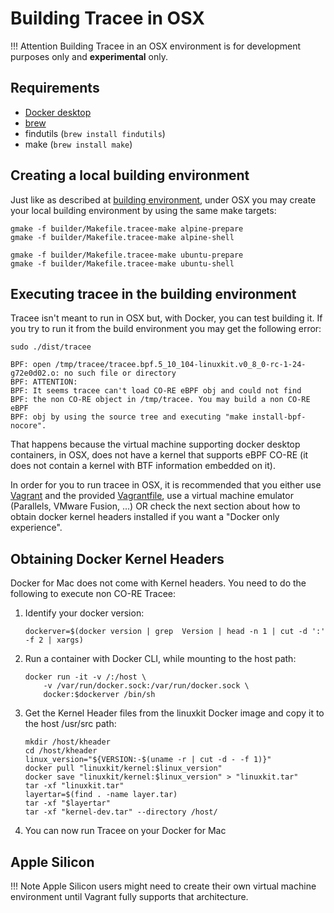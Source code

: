# Building Tracee in OSX

!!! Attention
    Building Tracee in an OSX environment is for development purposes only and
    **experimental** only.

## Requirements

* [Docker desktop](https://docs.docker.com/desktop/mac/install/)
* [brew](https://brew.sh)
* findutils (`brew install findutils`)
* make (`brew install make`)

## Creating a local building environment

Just like as described at [building environment](../building/environment.md),
under OSX you may create your local building environment by using the same
make targets:

```console
gmake -f builder/Makefile.tracee-make alpine-prepare
gmake -f builder/Makefile.tracee-make alpine-shell
```
    
```console
gmake -f builder/Makefile.tracee-make ubuntu-prepare
gmake -f builder/Makefile.tracee-make ubuntu-shell
```

## Executing tracee in the building environment

Tracee isn't meant to run in OSX but, with Docker, you can test building it.
If you try to run it from the build environment you may get the following error:

```console
sudo ./dist/tracee
```

```text
BPF: open /tmp/tracee/tracee.bpf.5_10_104-linuxkit.v0_8_0-rc-1-24-g72e0d02.o: no such file or directory
BPF: ATTENTION:
BPF: It seems tracee can't load CO-RE eBPF obj and could not find
BPF: the non CO-RE object in /tmp/tracee. You may build a non CO-RE eBPF
BPF: obj by using the source tree and executing "make install-bpf-nocore".
```

That happens because the virtual machine supporting docker desktop containers,
in OSX, does not have a kernel that supports eBPF CO-RE (it does not contain a
kernel with BTF information embedded on it).

In order for you to run tracee in OSX, it is recommended that you either use
[Vagrant](https://www.vagrantup.com) and the provided
[Vagrantfile](https://github.com/aquasecurity/tracee/blob/main/Vagrantfile), use
a virtual machine emulator (Parallels, VMware Fusion, ...) OR check the next
section about how to obtain docker kernel headers installed if you want a
"Docker only experience".

## Obtaining Docker Kernel Headers

Docker for Mac does not come with Kernel headers. You need to do the following
to execute non CO-RE Tracee:

1. Identify your docker version:

    ```console
    dockerver=$(docker version | grep  Version | head -n 1 | cut -d ':' -f 2 | xargs)
    ```

2. Run a container with Docker CLI, while mounting to the host path:

    ```console
    docker run -it -v /:/host \
        -v /var/run/docker.sock:/var/run/docker.sock \
        docker:$dockerver /bin/sh
    ```

3. Get the Kernel Header files from the linuxkit Docker image and copy it to the
   host /usr/src path:

    ```console
    mkdir /host/kheader
    cd /host/kheader
    linux_version="${VERSION:-$(uname -r | cut -d - -f 1)}"
    docker pull "linuxkit/kernel:$linux_version"
    docker save "linuxkit/kernel:$linux_version" > "linuxkit.tar"
    tar -xf "linuxkit.tar"
    layertar=$(find . -name layer.tar)
    tar -xf "$layertar"
    tar -xf "kernel-dev.tar" --directory /host/
    ```

4. You can now run Tracee on your Docker for Mac

## Apple Silicon

!!! Note
    Apple Silicon users might need to create their own virtual machine
    environment until Vagrant fully supports that architecture.
